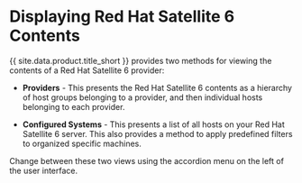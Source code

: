 # Displaying Red Hat Satellite 6 Contents

{{ site.data.product.title_short }} provides two methods for viewing the contents of a Red
Hat Satellite 6 provider:

  - **Providers** - This presents the Red Hat Satellite 6 contents as a
    hierarchy of host groups belonging to a provider, and then
    individual hosts belonging to each provider.

  - **Configured Systems** - This presents a list of all hosts on your
    Red Hat Satellite 6 server. This also provides a method to apply
    predefined filters to organized specific machines.

Change between these two views using the accordion menu on the left of
the user interface.
